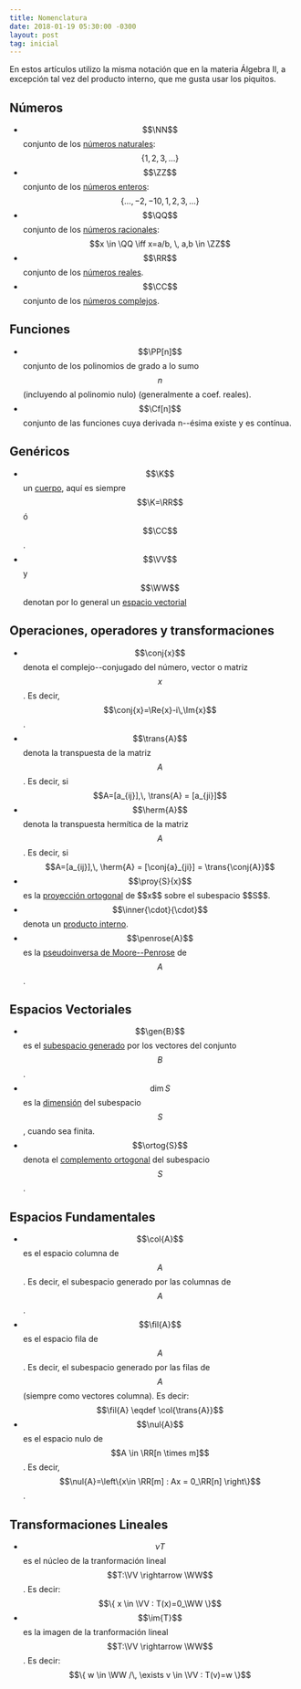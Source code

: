 ```yaml
---
title: Nomenclatura
date: 2018-01-19 05:30:00 -0300
layout: post
tag: inicial
---
```


En estos artículos utilizo la misma notación que en la materia Álgebra II, a excepción tal vez del producto interno, que me gusta usar los piquitos. 

## Números
  - $$\NN$$ conjunto de los [números naturales](https://es.wikipedia.org/wiki/N%C3%BAmero_natural): $$\{1, 2, 3, \ldots \}$$
  - $$\ZZ$$ conjunto de los [números enteros](https://es.wikipedia.org/wiki/N%C3%BAmero_entero): $$\{\ldots, -2, -1 0, 1, 2, 3, \ldots \}$$
  - $$\QQ$$ conjunto de los [números racionales](https://es.wikipedia.org/wiki/N%C3%BAmero_racional): $$x \in \QQ \iff x=a/b, \, a,b \in \ZZ$$
  - $$\RR$$ conjunto de los [números reales](https://es.wikipedia.org/wiki/N%C3%BAmero_real).
  - $$\CC$$ conjunto de los [números complejos](https://es.wikipedia.org/wiki/N%C3%BAmero_complejo).

## Funciones
  - $$\PP[n]$$ conjunto de los polinomios de grado a lo sumo $$n$$ (incluyendo al polinomio nulo) (generalmente a coef. reales). 
  - $$\Cf[n]$$ conjunto de las funciones cuya derivada n--ésima existe y es contínua.


## Genéricos
  - $$\K$$ un [cuerpo](https://es.wikipedia.org/wiki/Cuerpo_(matem%C3%A1ticas)), aquí es siempre $$\K=\RR$$ ó $$\CC$$. 
  - $$\VV$$ y $$\WW$$ denotan por lo general un [espacio vectorial](https://es.wikipedia.org/wiki/Espacio_vectorial)

## Operaciones, operadores y transformaciones
  - $$\conj{x}$$ denota el complejo--conjugado del número, vector o matriz $$x$$. Es decir, $$\conj{x}=\Re{x}-i\,\Im{x}$$.
  - $$\trans{A}$$ denota la transpuesta de la matriz $$A$$. Es decir, si $$A=[a_{ij}],\, \trans{A} = [a_{ji}]$$
  - $$\herm{A}$$ denota la transpuesta hermítica de la matriz $$A$$. Es decir, si $$A=[a_{ij}],\, \herm{A} = [\conj{a}_{ji}] = \trans{\conj{A}}$$
  - $$\proy{S}{x}$$ es la [proyección ortogonal](https://en.wikipedia.org/wiki/Projection_(linear_algebra)) de $$x$$ sobre el subespacio $$S$$.
  - $$\inner{\cdot}{\cdot}$$ denota un [producto interno](https://es.wikipedia.org/wiki/Producto_escalar).
  - $$\penrose{A}$$ es la [pseudoinversa de Moore--Penrose](https://en.wikipedia.org/wiki/Moore%E2%80%93Penrose_inverse) de $$A$$. 

## Espacios Vectoriales
  - $$\gen{B}$$ es el [subespacio generado](https://en.wikipedia.org/wiki/Generator_(mathematics)) por los vectores del conjunto $$B$$.
  - $$\dim{S}$$ es la [dimensión](https://es.wikipedia.org/wiki/Dimensi%C3%B3n_de_un_espacio_vectorial) del subespacio $$S$$, cuando sea finita.
  - $$\ortog{S}$$ denota el [complemento ortogonal](https://en.wikipedia.org/wiki/Orthogonal_complement) del subespacio $$S$$.
  
## Espacios Fundamentales
  - $$\col{A}$$ es el espacio columna de $$A$$. Es decir, el subespacio generado por las columnas de $$A$$.
  - $$\fil{A}$$ es el espacio fila de $$A$$. Es decir, el subespacio generado por las filas de $$A$$ (siempre como vectores columna). Es decir: $$\fil{A} \eqdef \col{\trans{A}}$$
  - $$\nul{A}$$ es el espacio nulo de $$A \in \RR[n \times m]$$. Es decir, $$\nul{A}=\left\{x\in \RR[m] : Ax = 0_\RR[n] \right\}$$.
  
## Transformaciones Lineales
  - $$\nu{T}$$ es el núcleo de la tranformación lineal $$T:\VV \rightarrow \WW$$. Es decir: $$\{ x \in \VV : T(x)=0_\WW \}$$
  - $$\im{T}$$ es la imagen de la tranformación lineal $$T:\VV \rightarrow \WW$$. Es decir: $$\{ w \in \WW /\, \exists v \in \VV : T(v)=w \}$$